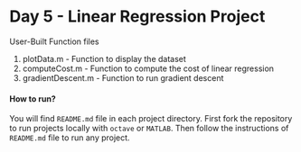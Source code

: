# Day 5 - Linear Regression Project

User-Built Function files
1. plotData.m - Function to display the dataset
1. computeCost.m - Function to compute the cost of linear regression
1. gradientDescent.m - Function to run gradient descent


#### How to run?
You will find `README.md` file in each project directory. First fork the repository to run projects locally with `octave` or `MATLAB`. Then follow the instructions of `README.md` file to run any project.
